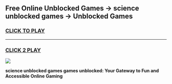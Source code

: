 
## Free Online Unblocked Games → science unblocked games → Unblocked Games
<h3>
<a href="https://premium.freeplayer.one?title=science_unblocked_games&ref=21F">CLICK TO PLAY</a></h3>
<hr>

<h3>
<a href="https://premium.freeplayer.one?title=science_unblocked_games&ref=21F">CLICK 2 PLAY</a>
  
</h3>

<a href="https://premium.freeplayer.one?title=science_unblocked_games&ref=21F/"><img src="https://clearcache.store/games.png"></a>


**science unblocked games games unblocked: Your Gateway to Fun and Accessible Online Gaming**
